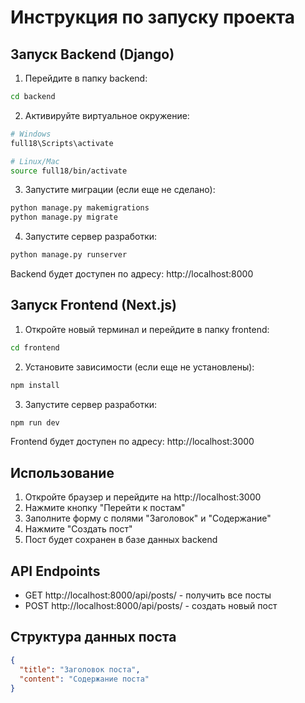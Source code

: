 # Инструкция по запуску проекта

## Запуск Backend (Django)

1. Перейдите в папку backend:
```bash
cd backend
```

2. Активируйте виртуальное окружение:
```bash
# Windows
full18\Scripts\activate

# Linux/Mac
source full18/bin/activate
```

3. Запустите миграции (если еще не сделано):
```bash
python manage.py makemigrations
python manage.py migrate
```

4. Запустите сервер разработки:
```bash
python manage.py runserver
```

Backend будет доступен по адресу: http://localhost:8000

## Запуск Frontend (Next.js)

1. Откройте новый терминал и перейдите в папку frontend:
```bash
cd frontend
```

2. Установите зависимости (если еще не установлены):
```bash
npm install
```

3. Запустите сервер разработки:
```bash
npm run dev
```

Frontend будет доступен по адресу: http://localhost:3000

## Использование

1. Откройте браузер и перейдите на http://localhost:3000
2. Нажмите кнопку "Перейти к постам"
3. Заполните форму с полями "Заголовок" и "Содержание"
4. Нажмите "Создать пост"
5. Пост будет сохранен в базе данных backend

## API Endpoints

- GET http://localhost:8000/api/posts/ - получить все посты
- POST http://localhost:8000/api/posts/ - создать новый пост

## Структура данных поста

```json
{
  "title": "Заголовок поста",
  "content": "Содержание поста"
}
```

